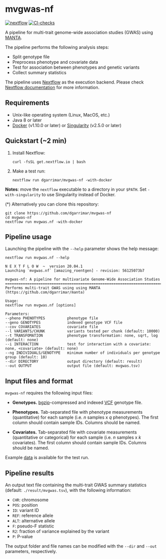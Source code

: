# mvgwas-nf

[![nextflow](https://img.shields.io/badge/nextflow-%E2%89%A520.04.1-blue.svg)](http://nextflow.io)
[![CI-checks](https://github.com/guigolab/sqtlseeker2-nf/actions/workflows/ci.yaml/badge.svg)](https://github.com/guigolab/sqtlseeker2-nf/actions/workflows/ci.yaml)

A pipeline for multi-trait genome-wide association studies (GWAS) using [MANTA](https://github.com/dgarrimar/manta).

The pipeline performs the following analysis steps:

* Split genotype file 
* Preprocess phenotype and covariate data
* Test for association between phenotypes and genetic variants
* Collect summary statistics

The pipeline uses [Nextflow](http://www.nextflow.io) as the execution backend. Please check [Nextflow documentation](http://www.nextflow.io/docs/latest/index.html) for more information.

## Requirements

- Unix-like operating system (Linux, MacOS, etc.)
- Java 8 or later 
- [Docker](https://www.docker.com/) (v1.10.0 or later) or [Singularity](http://singularity.lbl.gov) (v2.5.0 or later)

## Quickstart (~2 min)

1. Install Nextflow:
    ```
    curl -fsSL get.nextflow.io | bash
    ```

2. Make a test run:
    ```
    nextflow run dgarrimar/mvgwas-nf -with-docker
    ```

**Notes**: move the `nextflow` executable to a directory in your `$PATH`. Set `-with-singularity` to use Singularity instead of Docker. 

(*) Alternatively you can clone this repository:
```
git clone https://github.com/dgarrimar/mvgwas-nf
cd mvgwas-nf
nextflow run mvgwas.nf -with-docker
```

## Pipeline usage

Launching the pipeline with the `--help` parameter shows the help message:

```
nextflow run mvgwas.nf --help
```

```
N E X T F L O W  ~  version 20.04.1
Launching `mvgwas.nf` [amazing_roentgen] - revision: 56125073b7

mvgwas-nf: A pipeline for multivariate Genome-Wide Association Studies
==============================================================================================
Performs multi-trait GWAS using using MANTA (https://github.com/dgarrimar/manta)

Usage:
nextflow run mvgwas.nf [options]

Parameters:
--pheno PHENOTYPES          phenotype file
--geno GENOTYPES            indexed genotype VCF file
--cov COVARIATES            covariate file
--l VARIANTS/CHUNK          variants tested per chunk (default: 10000)
--t TRANSFOMATION           phenotype transformation: none, sqrt, log (default: none)
--i INTERACTION             test for interaction with a covariate: none, <covariate> (default: none)
--ng INDIVIDUALS/GENOTYPE   minimum number of individuals per genotype group (default: 10)
--dir DIRECTORY             output directory (default: result)
--out OUTPUT                output file (default: mvgwas.tsv)
```

## Input files and format

`mvgwas-nf` requires the following input files:

* **Genotypes.** 
[bgzip](http://www.htslib.org/doc/bgzip.html)-compressed and indexed [VCF](https://samtools.github.io/hts-specs/VCFv4.3.pdf) genotype file.

* **Phenotypes.**
Tab-separated file with phenotype measurements (quantitative) for each sample (i.e. *n* samples x *q* phenotypes).
The first column should contain sample IDs. Columns should be named.

* **Covariates.**
Tab-separated file with covariate measurements (quantitative or categorical) for each sample (i.e. *n* samples x *k* covariates). 
The first column should contain sample IDs. Columns should be named. 

Example [data](data) is available for the test run.

## Pipeline results

An output text file containing the multi-trait GWAS summary statistics (default: `./result/mvgwas.tsv`), with the following information:

* `CHR`: chromosome
* `POS`: position
* `ID`: variant ID
* `REF`: reference allele
* `ALT`: alternative allele
* `F`: pseudo-F statistic
* `R2`: fraction of variance explained by the variant
* `P`: P-value

The output folder and file names can be modified with the `--dir` and `--out` parameters, respectively.
